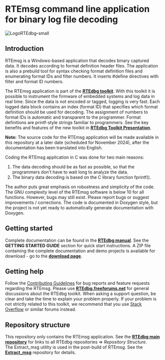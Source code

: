 # RTEmsg command line application for binary log file decoding

![LogoRTEdbg–small](https://github.com/RTEdbg/RTEdbg/assets/144953452/e123f541-1d05-44ca-a85e-34a7abeded22)

## Introduction

RTEmsg is a Windows-based application that decodes binary captured data. It decodes according to format definition header files. The application is also a prebuild tool for syntax checking format definition files and enumerating format IDs and filter numbers. It inserts #define directives with filter and format ID numbers.

The RTEmsg application is part of the **[RTEdbg toolkit](https://github.com/RTEdbg/RTEdbg)**. With this toolkit it is possible to instrument the firmware of embedded systems and log data in real time. Since the data is not encoded or tagged, logging is very fast. Each logged data block contains an index (format ID) that specifies which format definition should be used for decoding. The assignment of numbers to format IDs is automatic and transparent to the programmer. Format definitions are printf-style strings familiar to programmers. See the key benefits and features of the new toolkit in **[RTEdbg Toolkit Presentation](https://github.com/RTEdbg/RTEdbg/releases/download/Documentation/RTEdbg.Presentation.pdf)**.

 **Note:** The source code for the RTEmsg application will be made available in this repository at a later date (scheduled for November 2024), after the documentation has been translated into English.

Coding the RTEmsg application in C was done for two main reasons:
1. The data decoding should be as fast as possible, so that the programmers don't have to wait long to analyze the data.
2. The binary data decoding is based on the C library function fprintf().

The author puts great emphasis on robustness and simplicity of the code. The GNU complexity level of the RTEmsg software is below 10 for all functions. However, bugs may still exist. Please report bugs or suggest improvements / corrections. The code is documented in Doxygen style, but the project is not yet ready to automatically generate documentation with Doxygen.

## Getting started
Complete documentation can be found in the **[RTEdbg manual](https://github.com/RTEdbg/RTEdbg/releases/download/Documentation/RTEdbg.library.and.tools.manual.pdf)**. See the **GETTING STARTED GUIDE** section for quick start instructions. 
A ZIP file containing the complete documentation and demo projects is available for download - go to the **[download page](https://github.com/RTEdbg/RTEdbg/releases)**.

## Getting help
Follow the [Contributing Guidelines](https://github.com/RTEdbg/RTEdbg/blob/master/docs/CONTRIBUTING.md) for bug reports and feature requests regarding the RTEmsg. 
Please use **[RTEdbg.freeforums.net](https://rtedbg.freeforums.net/)** for general discussions about the RTEdbg toolkit. 
When asking a support question, be clear and take the time to explain your problem properly. If your problem is not strictly related to this toolkit, we recommend that you use [Stack Overflow](https://stackoverflow.com/) or similar forums instead.

## Repository structure
This repository only contains the RTEmsg application. See the **[RTEdbg main repository](https://github.com/RTEdbg/RTEdbg)** for links to all RTEdbg repositories &Rightarrow; *Repository Structure*. <br>
The Extract_msg utility is used in the post-build of RTEmsg. See the **[Extract_msg](https://github.com/RTEdbg/Extract_msg)** repository for details.
